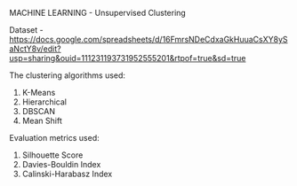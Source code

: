 MACHINE LEARNING - Unsupervised Clustering

Dataset - https://docs.google.com/spreadsheets/d/16FmrsNDeCdxaGkHuuaCsXY8ySaNctY8v/edit?usp=sharing&ouid=111231193731952555201&rtpof=true&sd=true

The clustering algorithms used:
1. K-Means
2. Hierarchical
3. DBSCAN
4. Mean Shift

Evaluation metrics used:
1. Silhouette Score
2. Davies-Bouldin Index
3. Calinski-Harabasz Index
